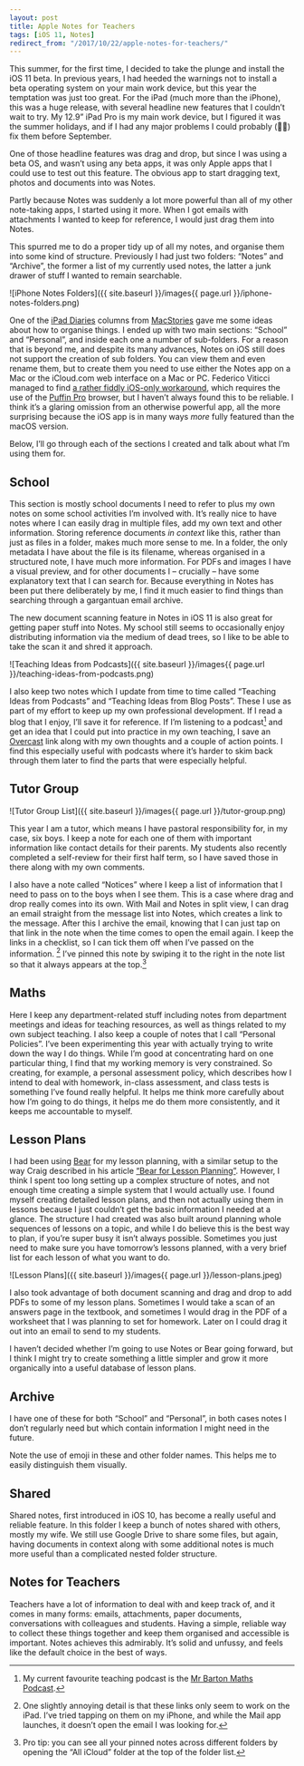 ```yaml
---
layout: post
title: Apple Notes for Teachers
tags: [iOS 11, Notes]
redirect_from: "/2017/10/22/apple-notes-for-teachers/"
---
```


This summer, for the first time, I decided to take the plunge and install the iOS 11 beta. In previous years, I had heeded the warnings not to install a beta operating system on your main work device, but this year the temptation was just too great. For the iPad (much more than the iPhone), this was a huge release, with several headline new features that I couldn’t wait to try. My 12.9” iPad Pro is my main work device, but I figured it was the summer holidays, and if I had any major problems I could probably (🤞🏻) fix them before September.

One of those headline features was drag and drop, but since I was using a beta OS, and wasn’t using any beta apps, it was only Apple apps that I could use to test out this feature. The obvious app to start dragging text, photos and documents into was Notes. 

Partly because Notes was suddenly a lot more powerful than all of my other note-taking apps, I started using it more. When I got emails with attachments I wanted to keep for reference, I would just drag them into Notes. 

This spurred me to do a proper tidy up of all my notes, and organise them into some kind of structure. Previously I had just two folders: “Notes” and “Archive”, the former a list of my currently used notes, the latter a junk drawer of stuff I wanted to remain searchable. 

![iPhone Notes Folders]({{ site.baseurl }}/images{{ page.url }}/iphone-notes-folders.png)

One of the [iPad Diaries](https://www.macstories.net/ios/ipad-diaries-optimizing-apple-notes) columns from [MacStories](https://www.macstories.net/) gave me some ideas about how to organise things. I ended up with two main sections: “School” and “Personal”, and inside each one a number of sub-folders. For a reason that is beyond me, and despite its many advances, Notes on iOS still does not support the creation of sub folders. You can view them and even rename them, but to create them you need to use either the Notes app on a Mac or the iCloud.com web interface on a Mac or PC. Federico Viticci managed to find [a rather fiddly iOS-only workaround](https://www.macstories.net/ios/ipad-diaries-optimizing-apple-notes#notes-sub-folders-on-ios-with-puffin), which requires the use of the [Puffin Pro]([Puffin%20Browser%20Pro](https://itunes.apple.com/gb/app/puffin-browser-pro/id406239138?mt=8&uo=4&at=1001lsF2) "Puffin Pro Browser") browser, but I haven’t always found this to be reliable. I think it’s a glaring omission from an otherwise powerful app, all the more surprising because the iOS app is in many ways _more_ fully featured than the macOS version. 

Below, I’ll go through each of the sections I created and talk about what I’m using them for.

## School

This section is mostly school documents I need to refer to plus my own notes on some school activities I’m involved with. It’s really nice to have notes where I can easily drag in multiple files, add my own text and other information. Storing reference documents _in context_ like this, rather than just as files in a folder, makes much more sense to me. In a folder, the only metadata I have about the file is its filename, whereas organised in a structured note, I have much more information. For PDFs and images I have a visual preview, and for other documents I – crucially – have some explanatory text that I can search for. Because everything in Notes has been put there deliberately by me, I find it much easier to find things than searching through a gargantuan email archive. 

The new document scanning feature in Notes in iOS 11 is also great for getting paper stuff into Notes. My school still seems to occasionally enjoy distributing information via the medium of dead trees, so I like to be able to take the scan it and shred it approach. 

![Teaching Ideas from Podcasts]({{ site.baseurl }}/images{{ page.url }}/teaching-ideas-from-podcasts.png)

I also keep two notes which I update from time to time called “Teaching Ideas from Podcasts” and “Teaching Ideas from Blog Posts”. These I use as part of my effort to keep up my own professional development. If I read a blog that I enjoy, I’ll save it for reference. If I’m listening to a podcast[^1] and get an idea that I could put into practice in my own teaching, I save an [Overcast]([Overcast](https://itunes.apple.com/gb/app/overcast/id888422857?mt=8&uo=4&at=1001lsF2) "Overcast") link along with my own thoughts and a couple of action points. I find this especially useful with podcasts where it’s harder to skim back through them later to find the parts that were especially helpful. 

## Tutor Group

![Tutor Group List]({{ site.baseurl }}/images{{ page.url }}/tutor-group.png)

This year I am a tutor, which means I have pastoral responsibility for, in my case, six boys. I keep a note for each one of them with important information like contact details for their parents. My students also recently completed a self-review for their first half term, so I have saved those in there along with my own comments. 

I also have a note called “Notices” where I keep a list of information that I need to pass on to the boys when I see them. This is a case where drag and drop really comes into its own. With Mail and Notes in split view, I can drag an email straight from the message list into Notes, which creates a link to the message. After this I archive the email, knowing that I can just tap on that link in the note when the time comes to open the email again. I keep the links in a checklist, so I can tick them off when I’ve passed on the information. [^2] I’ve pinned this note by swiping it to the right in the note list so that it always appears at the top.[^3] 

## Maths

Here I keep any department-related stuff including notes from department meetings and ideas for teaching resources, as well as things related to my own subject teaching. I also keep a couple of notes that I call “Personal Policies”. I’ve been experimenting this year with actually trying to write down the way I do things. While I’m good at concentrating hard on one particular thing, I find that my working memory is very constrained. So creating, for example, a personal assessment policy, which describes how I intend to deal with homework, in-class assessment, and class tests is something I’ve found really helpful. It helps me think more carefully about how I’m going to do things, it helps me do them more consistently, and it keeps me accountable to myself. 

## Lesson Plans

I had been using [Bear](https://itunes.apple.com/gb/app/bear/id1016366447?mt=8&uo=4&at=1001lsF2) for my lesson planning, with a similar setup to the way Craig described in his article [“Bear for Lesson Planning”](http://www.theclassnerd.com/blog/2017/1/2/bear-for-lesson-planning). However, I think I spent too long setting up a complex structure of notes, and not enough time creating a simple system that I would actually use. I found myself creating detailed lesson plans, and then not actually using them in lessons because I just couldn’t get the basic information I needed at a glance. The structure I had created was also built around planning whole sequences of lessons on a topic, and while I do believe this is the best way to plan, if you’re super busy it isn’t always possible. Sometimes you just need to make sure you have tomorrow’s lessons planned, with a very brief list for each lesson of what you want to do.

![Lesson Plans]({{ site.baseurl }}/images{{ page.url }}/lesson-plans.jpeg)

I also took advantage of both document scanning and drag and drop to add PDFs to some of my lesson plans. Sometimes I would take a scan of an answers page in the textbook, and sometimes I would drag in the PDF of a worksheet that I was planning to set for homework. Later on I could drag it out into an email to send to my students. 

I haven’t decided whether I’m going to use Notes or Bear going forward, but I think I might try to create something a little simpler and grow it more organically into a useful database of lesson plans. 

## Archive

I have one of these for both “School” and “Personal”, in both cases notes I don’t regularly need but which contain information I might need in the future.

Note the use of emoji in these and other folder names. This helps me to easily distinguish them visually. 

## Shared

Shared notes, first introduced in iOS 10, has become a really useful and reliable feature. In this folder I keep a bunch of notes shared with others, mostly my wife. We still use Google Drive to share some files, but again, having documents in context along with some additional notes is much more useful than a complicated nested folder structure. 

## Notes for Teachers

Teachers have a lot of information to deal with and keep track of, and it comes in many forms: emails, attachments, paper documents, conversations with colleagues and students. Having a simple, reliable way to collect these things together and keep them organised and accessible is important. Notes achieves this admirably. It’s solid and unfussy, and feels like the default choice in the best of ways. 



[^1]:	My current favourite teaching podcast is the [Mr Barton Maths Podcast](http://mrbartonmaths.com/podcast/).

[^2]:	One slightly annoying detail is that these links only seem to work on the iPad. I’ve tried tapping on them on my iPhone, and while the Mail app launches, it doesn’t open the email I was looking for.

[^3]:	Pro tip: you can see all your pinned notes across different folders by opening the “All iCloud” folder at the top of the folder list.
